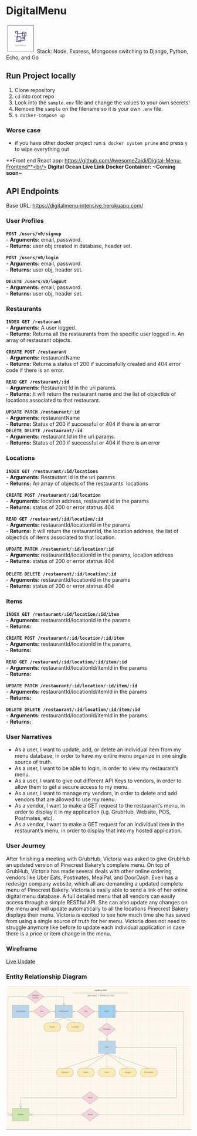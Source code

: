 # DigitalMenu
<img style="height: 80px; width: 80px;" src="./assets/readme/DigiMenu.png"/>
Stack: Node, Express, Mongoose switching to Django, Python, Echo, and Go

## Run Project locally
1. Clone repository
2. `cd` into root repo
3. Look into the `sample.env` file and change the values to your own secrets!
4. Remove the `sample` on the filename so it is your own `.env` file. 
3. `$ docker-compose up`

### Worse case
 - if you have other docker project run `$ docker system prune` and press `y` to wipe everything out



**Front end React app: https://github.com/AwesomeZaidi/Digital-Menu-Frontend**<br/>
**Digital Ocean Live Link Docker Container: ~Coming soon~**
## API Endpoints
Base URL: https://digitalmenu-intensive.herokuapp.com/
### User Profiles
**`POST /users/v0/signup`** <br>
    - **Arguments:**  email, password. <br>
    - **Returns:**   user obj created in database, header set.
 <br>

**`POST /users/v0/login`**  <br>
    - **Arguments:** email, password. <br>
    - **Returns:**   user obj, header set.
     <br>

**`DELETE /users/v0/logout`**  <br>
    - **Arguments:** email, password. <br>
    - **Returns:**   user obj, header set.
 <br>
### Restaurants
**`INDEX GET /restaurant`**  <br>
    - **Arguments:** A user logged. <br>
    - **Returns:** Returns all the restaurants from the specific user logged in. An array of restaurant objects.
     <br>

**`CREATE POST /restaurant`**  <br>
    - **Arguments:** restaurantName <br>
    - **Returns:** Returns a status of 200 if successfully created and 404 error code if there is an error.

**`READ GET /restaurant/:id`**  <br>
    - **Arguments:** Restaurant Id in the uri params. <br>
    - **Returns:** It will return the restaurant name and the list of objectIds of locations associated to that restaurant.

**`UPDATE PATCH /restaurant/:id`**  <br>
    - **Arguments:** restaurantName  <br>
    - **Returns:** Status of 200 if successful or 404 if there is an error
     <br>
**`DELETE DELETE /restaurant/:id`**  <br>
    - **Arguments:** restaurant Id in the uri params. <br>
    - **Returns:** Status of 200 if successful or 404 if there is an error
 <br>
### Locations
**`INDEX GET /restaurant/:id/locations`**  <br>
    - **Arguments:** Restautant Id in the uri params.  <br>
    - **Returns:** An array of objects of the restaurants' locations
 <br>

**`CREATE POST /restaurant/:id/location`**  <br>
    - **Arguments:** location address, restaurant id in the params  <br>
    - **Returns:** status of 200 or error statrus 404
 <br>

**`READ GET /restaurant/:id/location/:id`**  <br>
    - **Arguments:** restaurantId/locationId in the params <br>
    - **Returns:** It will return the restaurantId, the location address, the list of objectIds of items associated to that location.
 <br>

**`UPDATE PATCH /restaurant/:id/location/:id`**  <br>
    - **Arguments:** restaurantId/locationId in the params, location address <br>
    - **Returns:** status of 200 or error statrus 404  
 <br>
**`DELETE DELETE /restaurant/:id/location/:id`**  <br>
    - **Arguments:** restaurantId/locationId in the params <br>
    - **Returns:** status of 200 or error statrus 404 

### Items

**`INDEX GET /restaurant/:id/location/:id/item`** <br>
    - **Arguments:**  restaurantId/locationId in the params <br>
    - **Returns:** 
    <br>

**`CREATE POST /restaurant/:id/location/:id/item`** <br>
    - **Arguments:** restaurantId/locationId in the params, <br>
    - **Returns:** 
    <br>

**`READ GET /restaurant/:id/location/:id/item/:id`** <br>
    - **Arguments:** restaurantId/locationId/itemId in the params <br>
    - **Returns:** 
    <br>

**`UPDATE PATCH /restaurant/:id/location/:id/item/:id`** <br>
    - **Arguments:** restaurantId/locationId/itemId in the params <br>
    - **Returns:** 
    <br>

**`DELETE DELETE /restaurant/:id/location/:id/item/:id`** <br>
    - **Arguments:** restaurantId/locationId/itemId in the params <br>
    - **Returns:** 


### User Narratives
 - As a user, I want to update, add, or delete an individual item from my menu database, in order to have my entire menu organize in one single source of truth.
 - As a user, I want to be able to login, in order to view my restaurant’s menu.
 - As a user, I want to give out different API Keys to vendors, in order to allow them to get a secure access to my menu.
  - As a user, I want to manage my vendors, in order to delete and add vendors that are allowed to use my menu.
 - As a vendor, I want to make a GET request to the restaurant’s menu, in order to display it in my application (i.g. GrubHub, Website, POS, Postmates, etc).
 - As a vendor, I want to make a GET request for an individual item in the restaurant’s menu, in order to display that into my hosted application.

### User Journey
After finishing a meeting with GrubHub, Victoria was asked to give GrubHub an updated version of Pinecrest Bakery’s complete menu. On top of GrubHub, Victoria has made several deals with other online ordering vendors like Uber Eats, Postmates, MealPal, and DoorDash. Even has a redesign company website, which all are demanding a updated complete menu of Pinecrest Bakery. Victoria is easily able to send a link of her online digital menu database. A full detailed menu that all vendors can easily access through a simple RESTful API. She can also update any changes on the menu and will update automatically to all the locations Pinecrest Bakery displays their menu. Victoria is excited to see how much time she has saved from using a single source of truth for her menu. Victoria does not need to struggle anymore like before to update each individual application in case there is a price or item change in the menu. 

### Wireframe
[Live Update](https://balsamiq.cloud/s282s2f/pve4ia6)
### Entity Relationship Diagram
<img src="./assets/readme/digitalMenu_ERD.png"/>
